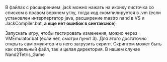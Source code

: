 В файлах с расширением .jack можно нажать на иконку листочка со списком в правом верхнем углу, тогда код скомпилируется в .vm (если установлен интерпертатор java, расширение mastro nand в VS и JackCompiler.bat, **а еще нет ошибок в синтаксисе**)

Запускать игру, чтобы тестировать изменения, можно через VMEmulator.bat (если нет, смотри пункт 3). Для этого достаточно открыть сам эмулятор и в него загрузить скрипт. Скриптом может быть как отдельный файл, так и целая директория. В нашем случае Nand2Tetris_Game